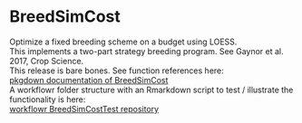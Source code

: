 # BreedSimCost
Optimize a fixed breeding scheme on a budget using LOESS.  
This implements a two-part strategy breeding program. See Gaynor et al. 2017, Crop Science.  
This release is bare bones.  See function references here:  
[pkgdown documentation of BreedSimCost](https://jeanlucj.github.io/BreedSimCost/)  
A workflowr folder structure with an Rmarkdown script to test / illustrate the functionality is here:  
[workflowr BreedSimCostTest repository](https://github.com/jeanlucj/BreedSimCostTest)  
